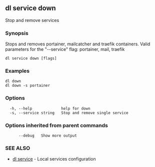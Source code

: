 ## dl service down

Stop and remove services

### Synopsis

Stops and removes portainer, mailcatcher and traefik containers.
Valid parameters for the "--service" flag: portainer, mail, traefik

```
dl service down [flags]
```

### Examples

```
dl down
dl down -s portainer
```

### Options

```
  -h, --help             help for down
  -s, --service string   Stop and remove single service
```

### Options inherited from parent commands

```
      --debug   Show more output
```

### SEE ALSO

* [dl service](dl_service.md)     - Local services configuration

